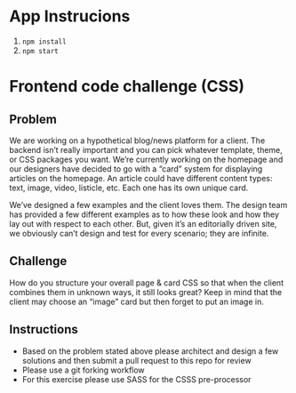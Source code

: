 # App Instrucions

1. ```npm install```
2. ```npm start```

# Frontend code challenge (CSS)

## Problem

We are working on a hypothetical blog/news platform for a client. The backend isn’t really important and you can pick whatever template, theme, or CSS packages you want. We’re currently working on the homepage and our designers have decided to go with a “card” system for displaying articles on the homepage. An article could have different content types: text, image, video, listicle, etc. Each one has its own unique card.
 
We’ve designed a few examples and the client loves them. The design team has provided a few different examples as to how these look and how they lay out with respect to each other. But, given it’s an editorially driven site, we obviously can’t design and test for every scenario; they are infinite.

## Challenge
 
How do you structure your overall page & card CSS so that when the client combines them in unknown ways, it still looks great? Keep in mind that the client may choose an “image” card but then forget to put an image in.
 
## Instructions

- Based on the problem stated above please architect and design a few solutions and then submit a pull request to this repo for review
- Please use a git forking workflow
- For this exercise please use SASS for the CSSS pre-processor